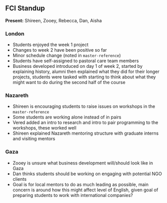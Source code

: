 ## FCI Standup

**Present:** Shireen, Zooey, Rebecca, Dan, Aisha

### London
- Students enjoyed the week 1 project
- Changes to week 2 have been positive so far
- Minor schedule change (noted in `master-reference`)
- Students have self-assigned to pastoral care team members
- Business developed introduced on day 1 of week 2, started by explaining history, alumni then explained what they did for their longer projects, students were tasked with starting to think about what they might want to do during the second half of the course

### Nazareth
- Shireen is encouraging students to raise issues on workshops in the `master-reference`
- Some students are working alone instead of in pairs
- Vered added an intro to research and intro to pair programming to the workshops, these worked well
- Shireen explained Nazareth mentoring structure with graduate interns and visiting mentors

### Gaza
- Zooey is unsure what business development will/should look like in Gaza
- Dan thinks students should be working on engaging with potential NGO clients
- Goal is for local mentors to do as much leading as possible, main concern is around how this might affect level of English, given goal of preparing students to work with international companies? 


